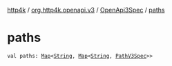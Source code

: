 [http4k](../../index.md) / [org.http4k.openapi.v3](../index.md) / [OpenApi3Spec](index.md) / [paths](./paths.md)

# paths

`val paths: `[`Map`](https://kotlinlang.org/api/latest/jvm/stdlib/kotlin.collections/-map/index.html)`<`[`String`](https://kotlinlang.org/api/latest/jvm/stdlib/kotlin/-string/index.html)`, `[`Map`](https://kotlinlang.org/api/latest/jvm/stdlib/kotlin.collections/-map/index.html)`<`[`String`](https://kotlinlang.org/api/latest/jvm/stdlib/kotlin/-string/index.html)`, `[`PathV3Spec`](../-path-v3-spec/index.md)`>>`